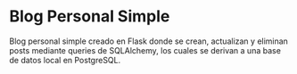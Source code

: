 # Blog Personal Simple
Blog personal simple creado en Flask donde se crean, actualizan y eliminan posts mediante queries de SQLAlchemy, los cuales se derivan a una base de datos local en PostgreSQL.
